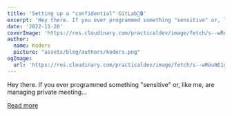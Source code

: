```yaml
---
title: 'Setting up a "confidential" GitLab🦊🔒'
excerpt: 'Hey there. If you ever programmed something "sensitive" or, like me, are managing private meeting...'
date: '2022-11-20'
coverImage: 'https://res.cloudinary.com/practicaldev/image/fetch/s--wReuNE1g--/c_imagga_scale,f_auto,fl_progressive,h_420,q_auto,w_1000/https://dev-to-uploads.s3.amazonaws.com/uploads/articles/vu5sgpbwg2abfj1tylg1.png'
author:
  name: Koders
  picture: "assets/blog/authors/koders.png"
ogImage:
  url: 'https://res.cloudinary.com/practicaldev/image/fetch/s--wReuNE1g--/c_imagga_scale,f_auto,fl_progressive,h_420,q_auto,w_1000/https://dev-to-uploads.s3.amazonaws.com/uploads/articles/vu5sgpbwg2abfj1tylg1.png'
---
```


Hey there. If you ever programmed something "sensitive" or, like me, are managing private meeting...

[Read more](https://dev.to/flxflx/setting-up-a-confidential-gitlab-333h)
